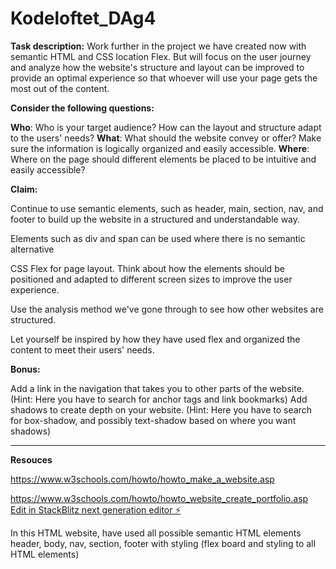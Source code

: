 # Kodeloftet_DAg4

**Task description:**
Work further in the project we have created now with semantic HTML and CSS location Flex. But will focus on the user journey and analyze how the website's structure and layout can be improved to provide an optimal experience so that whoever will use your page gets the most out of the content. 

**Consider the following questions:**

**Who**: Who is your target audience? How can the layout and structure adapt to the users' needs?
**What**: What should the website convey or offer? Make sure the information is logically organized and easily accessible.
**Where**: Where on the page should different elements be placed to be intuitive and easily accessible?

**Claim:**

Continue to use semantic elements, such as header, main, section, nav, and footer to build up the website in a structured and understandable way. 

Elements such as div and span can be used where there is no semantic alternative

CSS Flex for page layout. Think about how the elements should be positioned and adapted to different screen sizes to improve the user experience.

Use the analysis method we've gone through to see how other websites are structured.

Let yourself be inspired by how they have used flex and organized the content to meet their users' needs.

**Bonus:**

Add a link in the navigation that takes you to other parts of the website. (Hint: Here you have to search for anchor tags and link bookmarks)
Add shadows to create depth on your website. (Hint: Here you have to search for box-shadow, and possibly text-shadow based on where you want shadows)


-------------------------------------------------------------------------------------------

**Resouces**

https://www.w3schools.com/howto/howto_make_a_website.asp

https://www.w3schools.com/howto/howto_website_create_portfolio.asp
[Edit in StackBlitz next generation editor ⚡️](https://stackblitz.com/~/github.com/sharmababita/Kodeloftet_DAg4)

In this HTML website, have used all possible semantic HTML elements header, body, nav, section, footer with styling (flex board and styling to all HTML elements)
